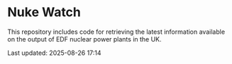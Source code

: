 # Nuke Watch

This repository includes code for retrieving the latest information available on the output of EDF nuclear power plants in the UK.

Last updated: 2025-08-26 17:14